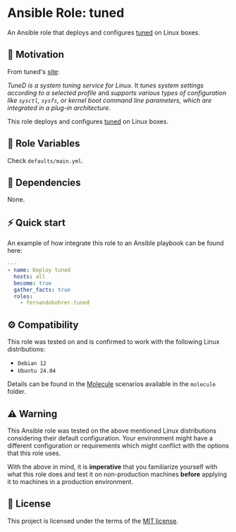 # Ansible Role: tuned

An Ansible role that deploys and configures [tuned][01] on Linux boxes.

## 🚀 Motivation

From tuned's [site][01]:

*TuneD is a system tuning service for Linux.* It *tunes system settings according to a selected profile* and *supports various types of configuration like `sysctl`, `sysfs`, or kernel boot command line parameters, which are integrated in a plug-in architecture*.

This role deploys and configures [tuned][01] on Linux boxes.

## 📑 Role Variables

Check `defaults/main.yml`.

## 🧰 Dependencies

None.

## ⚡ Quick start

An example of how integrate this role to an Ansible playbook can be found here:

```yml
---
- name: Deploy tuned
  hosts: all
  become: true
  gather_facts: true
  roles:
    - fernandobohrer.tuned
```

## ⚙️ Compatibility

This role was tested on and is confirmed to work with the following Linux distributions:

- `Debian 12`
- `Ubuntu 24.04`

Details can be found in the [Molecule][02] scenarios available in the `molecule` folder.

## ⚠️ Warning

This Ansible role was tested on the above mentioned Linux distributions considering their default configuration. Your environment might have a different configuration or requirements which might conflict with the options that this role uses.

With the above in mind, it is **imperative** that you familiarize yourself with what this role does and test it on non-production machines **before** applying it to machines in a production environment.

## 📝 License

This project is licensed under the terms of the [MIT license][03].

[01]: https://tuned-project.org/
[02]: https://github.com/fernandobohrer/ansible-molecule-scenarios
[03]: /LICENSE
